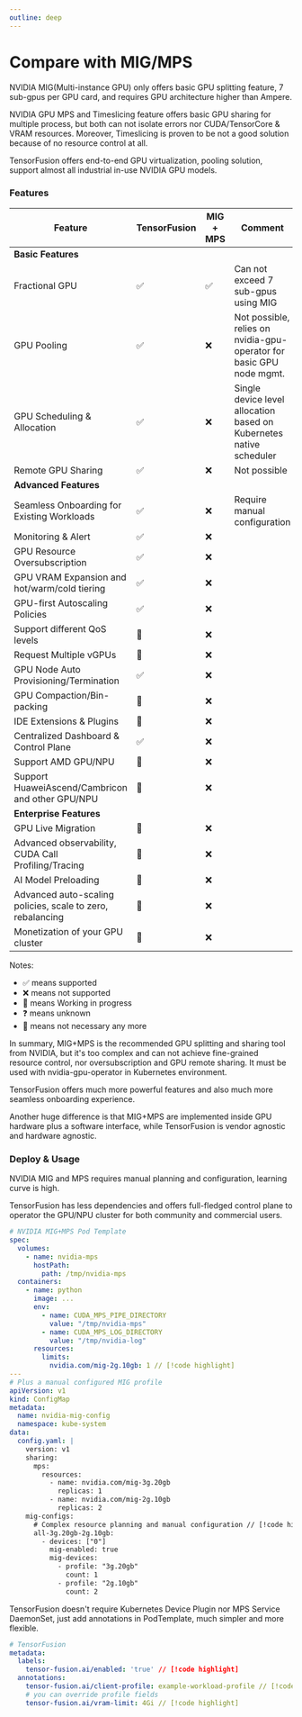 ```yaml
---
outline: deep
---
```


# Compare with MIG/MPS

NVIDIA MIG(Multi-instance GPU) only offers basic GPU splitting feature, 7 sub-gpus per GPU card, and requires GPU architecture higher than Ampere.

NVIDIA GPU MPS and Timeslicing feature offers basic GPU sharing for multiple process, but both can not isolate errors nor CUDA/TensorCore & VRAM resources. Moreover, Timeslicing is proven to be not a good solution because of no resource control at all.

TensorFusion offers end-to-end GPU virtualization, pooling solution, support almost all industrial in-use NVIDIA GPU models.

### Features

| Feature | TensorFusion | MIG + MPS | Comment |
| --- | --- | --- | --- |
| <b>Basic Features</b> |  |  |  |
| Fractional GPU | ✅ | ✅ | Can not exceed 7 sub-gpus using MIG |
| GPU Pooling | ✅ | ❌ | Not possible, relies on nvidia-gpu-operator for basic GPU node mgmt. |
| GPU Scheduling & Allocation | ✅ | ❌ | Single device level allocation based on Kubernetes native scheduler |
| Remote GPU Sharing | ✅ | ❌ | Not possible |
| <b>Advanced Features</b> |  |  |
| Seamless Onboarding for Existing Workloads | ✅ | ❌ | Require manual configuration |
| Monitoring & Alert | ✅ | ❌ |  |
| GPU Resource Oversubscription | ✅ | ❌ |
| GPU VRAM Expansion and hot/warm/cold tiering | ✅ | ❌ |
| GPU-first Autoscaling Policies | ✅ | ❌ |
| Support different QoS levels | 🚧 | ❌ |
| Request Multiple vGPUs | 🚧 | ❌ |
| GPU Node Auto Provisioning/Termination | ✅ | ❌ |
| GPU Compaction/Bin-packing | 🚧 | ❌ |
| IDE Extensions & Plugins | 🚧 | ❌ |
| Centralized Dashboard & Control Plane | ✅ | ❌ |
| Support AMD GPU/NPU | 🚧 | ❌ |
| Support HuaweiAscend/Cambricon and other GPU/NPU | 🚧 | ❌ |
| <b>Enterprise Features</b> |  |  |
| GPU Live Migration | 🚧 | ❌ |
| Advanced observability, CUDA Call Profiling/Tracing | 🚧 | ❌ |
| AI Model Preloading | 🚧 | ❌ |
| Advanced auto-scaling policies, scale to zero, rebalancing | 🚧 | ❌ |
| Monetization of your GPU cluster | 🚧 | ❌ |

Notes:
- ✅ means supported
- ❌ means not supported
- 🚧 means Working in progress
- ❓ means unknown
- 👋 means not necessary any more

In summary, MIG+MPS is the recommended GPU splitting and sharing tool from NVIDIA, but it's too complex and can not achieve fine-grained resource control, nor oversubscription and GPU remote sharing. It must be used with nvidia-gpu-operator in Kubernetes environment.

TensorFusion offers much more powerful features and also much more seamless onboarding experience.

Another huge difference is that MIG+MPS are implemented inside GPU hardware plus a software interface, while TensorFusion is vendor agnostic and hardware agnostic.

### Deploy & Usage

NVIDIA MIG and MPS requires manual planning and configuration, learning curve is high.

TensorFusion has less dependencies and offers full-fledged control plane to operator the GPU/NPU cluster for both community and commercial users.

```yaml
# NVIDIA MIG+MPS Pod Template
spec:
  volumes:
    - name: nvidia-mps
      hostPath:
        path: /tmp/nvidia-mps
  containers:
    - name: python
      image: ...
      env:
        - name: CUDA_MPS_PIPE_DIRECTORY
          value: "/tmp/nvidia-mps"
        - name: CUDA_MPS_LOG_DIRECTORY
          value: "/tmp/nvidia-log"
      resources:
        limits:
          nvidia.com/mig-2g.10gb: 1 // [!code highlight]
---
# Plus a manual configured MIG profile
apiVersion: v1
kind: ConfigMap
metadata:
  name: nvidia-mig-config
  namespace: kube-system
data:
  config.yaml: |
    version: v1
    sharing:
      mps:
        resources:
          - name: nvidia.com/mig-3g.20gb
            replicas: 1
          - name: nvidia.com/mig-2g.10gb
            replicas: 2
    mig-configs:
      # Complex resource planning and manual configuration // [!code highlight]
      all-3g.20gb-2g.10gb:
        - devices: ["0"]
          mig-enabled: true
          mig-devices:
            - profile: "3g.20gb"
              count: 1
            - profile: "2g.10gb"
              count: 2
```

TensorFusion doesn't require Kubernetes Device Plugin nor MPS Service DaemonSet, just add annotations in PodTemplate, much simpler and more flexible.

```yaml
# TensorFusion
metadata:
  labels:
    tensor-fusion.ai/enabled: 'true' // [!code highlight]
  annotations:
    tensor-fusion.ai/client-profile: example-workload-profile // [!code highlight]
    # you can override profile fields
    tensor-fusion.ai/vram-limit: 4Gi // [!code highlight]
```

<!-- ### Performance Comparison -->
<!-- Benchmark -->